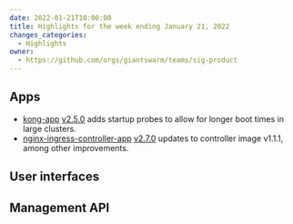 ```yaml
---
date: 2022-01-21T10:00:00
title: Highlights for the week ending January 21, 2022
changes_categories:
  - Highlights
owner:
  - https://github.com/orgs/giantswarm/teams/sig-product
---
```


## Apps

- [kong-app](https://github.com/giantswarm/kong-app) [v2.5.0](https://github.com/giantswarm/kong-app/blob/master/CHANGELOG.md#250---2022-01-18) adds startup probes to allow for longer boot times in large clusters.
- [nginx-ingress-controller-app](https://github.com/giantswarm/nginx-ingress-controller-app) [v2.7.0](https://github.com/giantswarm/nginx-ingress-controller-app/blob/master/CHANGELOG.md#270---2022-01-19) updates to controller image v1.1.1, among other improvements.

## User interfaces


## Management API

